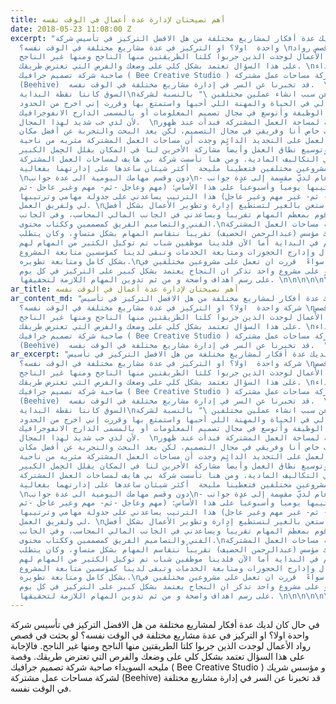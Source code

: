 ```yaml
---
title: أهم نصيحتان لإدارة عدة أعمال في الوقت نفسه
date: 2018-05-23 11:08:00 Z
excerpt: "في حال كان لديك عدة أفكار لمشاريع مختلفة من هل الافضل التركيز في تأسيس شركة
  واحدة  اولا؟ او التركيز في عدة مشاريع مختلفة في الوقت نفسه؟ \nلو بحثت في قصص رواد
  الأعمال لوجدت الذين جربوا كلتا الطريقتين منها الناجح ومنها غير الناجح. \nفالإجابة
  على هذا السؤال تعتمد بشكل كلي على وضعك والفرص التي تعترض طريقك. \nوقصة مليحه السويداء
  صاحبة شركة تصميم جرافيك ( Bee Creative Studio ) و مؤسس شريك لشركة مساحات عمل مشتركة
  (Beehive)  قد تخبرنا عن السر في إدارة مشاريع مختلفة في الوقت نفسه.  \nالشغف وحاجة
  السوق كانتا نقطة البداية\nتقول مليحة عن سبب انشاء عملين مختلفين \" بالنسبة لشركة
  التصميم فهذا مجالي في الحياة والمهنة اللي أحبها واستمتع بها وقررت إني اخرج من الحدود
  الضيقة في الوظيفة وأتوسع في مجال تصميم المعلومات أو بالمسمى الدارج الانفوجرافيك
  لأن لدي حب شديد لهذا المجال.  \nأما بالنسبة لمساحة العمل المشتركة فبدأت عند ظهور
  حاجتي لمكتب خاص أنا وفريقي في مجال التصميم، لكن بعد البحث والتجربة عن أفضل مكان
  يساعد بيئة العمل على التجديد الدائم وجدت أن مساحات العمل المشتركة مثريه من ناحية
  المعارف وتوسيع نطاق العمل وأيضاً مشاركة الأخرين لنا في المكان يقلل الحِمل الكبير
  في التكاليف المادية. ومن هنا تأسست شركة بي هايف لمساحات العمل المشتركة.\"\nأما عن
  كيفية إدارة مشروعين مختلفين فتعطينا مليحة  أكثر شيئان ساعدها على إدارتهما بفعالية:
  \nدون وقسم مهامك اليومية الى عدة جوانب\n- الإدارة بشكل عام لديّ مقسمة إلى عدة جوانب
  ويتم ترتيبها يومياً وأسبوعياً على هذا الأساس: (مهم وعاجل -ثم- مهم وغير عاجل -ثم-
  غير مهم وعاجل - ثم- غير مهم وغير عاجل) هذا الترتيب يساعدني على جدولة مهامي وترتيبها
  لي ولفريق العمل. \nاستعن بالغير لتستطيع إدارة وتطوير الأعمال بشكل أفضل  \nفي شركة
  التصميم أنا أقوم بمعظم المهام تقريباً ويساعدني في الجانب المالي المحاسب، وفي الجانب
  الفني والتصاميم الفريق كمصممين وككتاب محتوى.\nأما في شركة مساحات العمل المشتركة
  لديّ شريك مؤسس (عبدالرحمن الحضيف) تقريباً نتقاسم المهام بشكل متساوٍ، وكان يتطلب
  منا جهد عظيم في البداية أما الآن فلدينا موظفين شباب تم توكيل الكثير من المهام لهم
  من ناحية استقبال وإدارج الحجوزات ومتابعة الخدمات وتبقى لدينا كمؤسسين متابعة المشروع
  بشكل كامل ومتابعة تطويره.\nفي الختام سواءً  قررت ان تعمل على مشروعين مختلفين في
  الوقت نفسه او على مشروع واحد تذكر ان النجاح يعتمد بشكل كبير على التركيز في كل يوم
  على رسم اهداف واضحة و من ثم تدوين المهام اللازمة لتحقيقها. \n\n\n\n\n\n\n"
ar_title: أهم نصيحتان لإدارة عدة أعمال في الوقت نفسه
ar_content_md: "في حال كان لديك عدة أفكار لمشاريع مختلفة من هل الافضل التركيز في تأسيس
  شركة واحدة  اولا؟ او التركيز في عدة مشاريع مختلفة في الوقت نفسه؟ \nلو بحثت في قصص
  رواد الأعمال لوجدت الذين جربوا كلتا الطريقتين منها الناجح ومنها غير الناجح. \nفالإجابة
  على هذا السؤال تعتمد بشكل كلي على وضعك والفرص التي تعترض طريقك. \nوقصة مليحه السويداء
  صاحبة شركة تصميم جرافيك ( Bee Creative Studio ) و مؤسس شريك لشركة مساحات عمل مشتركة
  (Beehive)  قد تخبرنا عن السر في إدارة مشاريع مختلفة في الوقت نفسه.  "
ar_excerpt: "في حال كان لديك عدة أفكار لمشاريع مختلفة من هل الافضل التركيز في تأسيس
  شركة واحدة  اولا؟ او التركيز في عدة مشاريع مختلفة في الوقت نفسه؟ \nلو بحثت في قصص
  رواد الأعمال لوجدت الذين جربوا كلتا الطريقتين منها الناجح ومنها غير الناجح. \nفالإجابة
  على هذا السؤال تعتمد بشكل كلي على وضعك والفرص التي تعترض طريقك. \nوقصة مليحه السويداء
  صاحبة شركة تصميم جرافيك ( Bee Creative Studio ) و مؤسس شريك لشركة مساحات عمل مشتركة
  (Beehive)  قد تخبرنا عن السر في إدارة مشاريع مختلفة في الوقت نفسه.  \nالشغف وحاجة
  السوق كانتا نقطة البداية\nتقول مليحة عن سبب انشاء عملين مختلفين \" بالنسبة لشركة
  التصميم فهذا مجالي في الحياة والمهنة اللي أحبها واستمتع بها وقررت إني اخرج من الحدود
  الضيقة في الوظيفة وأتوسع في مجال تصميم المعلومات أو بالمسمى الدارج الانفوجرافيك
  لأن لدي حب شديد لهذا المجال.  \nأما بالنسبة لمساحة العمل المشتركة فبدأت عند ظهور
  حاجتي لمكتب خاص أنا وفريقي في مجال التصميم، لكن بعد البحث والتجربة عن أفضل مكان
  يساعد بيئة العمل على التجديد الدائم وجدت أن مساحات العمل المشتركة مثريه من ناحية
  المعارف وتوسيع نطاق العمل وأيضاً مشاركة الأخرين لنا في المكان يقلل الحِمل الكبير
  في التكاليف المادية. ومن هنا تأسست شركة بي هايف لمساحات العمل المشتركة.\"\nأما عن
  كيفية إدارة مشروعين مختلفين فتعطينا مليحة  أكثر شيئان ساعدها على إدارتهما بفعالية:
  \nدون وقسم مهامك اليومية الى عدة جوانب\n- الإدارة بشكل عام لديّ مقسمة إلى عدة جوانب
  ويتم ترتيبها يومياً وأسبوعياً على هذا الأساس: (مهم وعاجل -ثم- مهم وغير عاجل -ثم-
  غير مهم وعاجل - ثم- غير مهم وغير عاجل) هذا الترتيب يساعدني على جدولة مهامي وترتيبها
  لي ولفريق العمل. \nاستعن بالغير لتستطيع إدارة وتطوير الأعمال بشكل أفضل  \nفي شركة
  التصميم أنا أقوم بمعظم المهام تقريباً ويساعدني في الجانب المالي المحاسب، وفي الجانب
  الفني والتصاميم الفريق كمصممين وككتاب محتوى.\nأما في شركة مساحات العمل المشتركة
  لديّ شريك مؤسس (عبدالرحمن الحضيف) تقريباً نتقاسم المهام بشكل متساوٍ، وكان يتطلب
  منا جهد عظيم في البداية أما الآن فلدينا موظفين شباب تم توكيل الكثير من المهام لهم
  من ناحية استقبال وإدارج الحجوزات ومتابعة الخدمات وتبقى لدينا كمؤسسين متابعة المشروع
  بشكل كامل ومتابعة تطويره.\nفي الختام سواءً  قررت ان تعمل على مشروعين مختلفين في
  الوقت نفسه او على مشروع واحد تذكر ان النجاح يعتمد بشكل كبير على التركيز في كل يوم
  على رسم اهداف واضحة و من ثم تدوين المهام اللازمة لتحقيقها. \n\n\n\n\n\n\n"
---
```


في حال كان لديك عدة أفكار لمشاريع مختلفة من هل الافضل التركيز في تأسيس شركة واحدة  اولا؟ 
او التركيز في عدة مشاريع مختلفة في الوقت نفسه؟ 
لو بحثت في قصص رواد الأعمال لوجدت الذين جربوا كلتا الطريقتين منها الناجح ومنها غير الناجح. 
فالإجابة على هذا السؤال تعتمد بشكل كلي على وضعك والفرص التي تعترض طريقك. 
وقصة مليحه السويداء صاحبة شركة تصميم جرافيك ( Bee Creative Studio ) و مؤسس شريك لشركة مساحات عمل مشتركة (Beehive)  قد تخبرنا عن السر في إدارة مشاريع مختلفة في الوقت نفسه.  